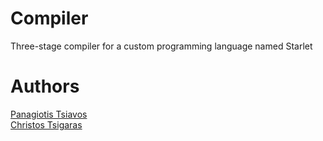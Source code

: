 # Compiler
Three-stage compiler for a custom programming language named Starlet


# Authors
[Panagiotis Tsiavos](https://github.com/PanosCS)  
[Christos Tsigaras](https://github.com/christsig)
